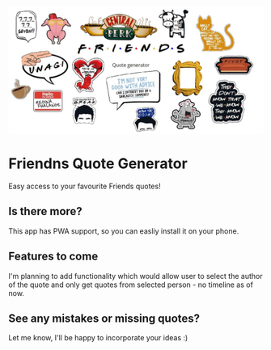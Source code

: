 ![cover](./gh/cover.jpg)

# Friendns Quote Generator

Easy access to your favourite Friends quotes!

## Is there more?

This app has PWA support, so you can easliy install it on your phone.

## Features to come

I'm planning to add functionality which would allow user to select the author of the quote and only get quotes from selected person - no timeline as of now.

## See any mistakes or missing quotes?

Let me know, I'll be happy to incorporate your ideas :) 

